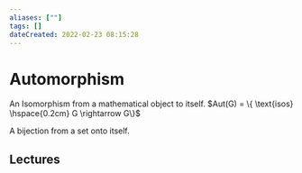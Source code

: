 ```yaml
---
aliases: [""] 
tags: [] 
dateCreated: 2022-02-23 08:15:28
---
```

# Automorphism
An Isomorphism from a mathematical object to itself. 
$Aut(G) = \{ \text{isos} \hspace{0.2cm} G \rightarrow G\}$

A bijection from a set onto itself. 
## Lectures


